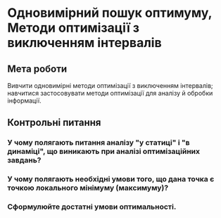 # Одновимірний пошук оптимуму, Методи оптимізації з виключенням інтервалів

## Мета роботи

Вивчити одновимірні методи оптимізації з виключенням інтервалів; навчитися застосовувати методи оптимізації для аналізу й обробки інформації.

## Контрольні питання

### У чому полягають питання аналізу "у статиці" і "в динаміці", що виникають при аналізі оптимізаційних завдань?

### У чому полягають необхідні умови того, що дана точка є точкою локального мінімуму (максимуму)?

### Сформулюйте достатні умови оптимальності.

